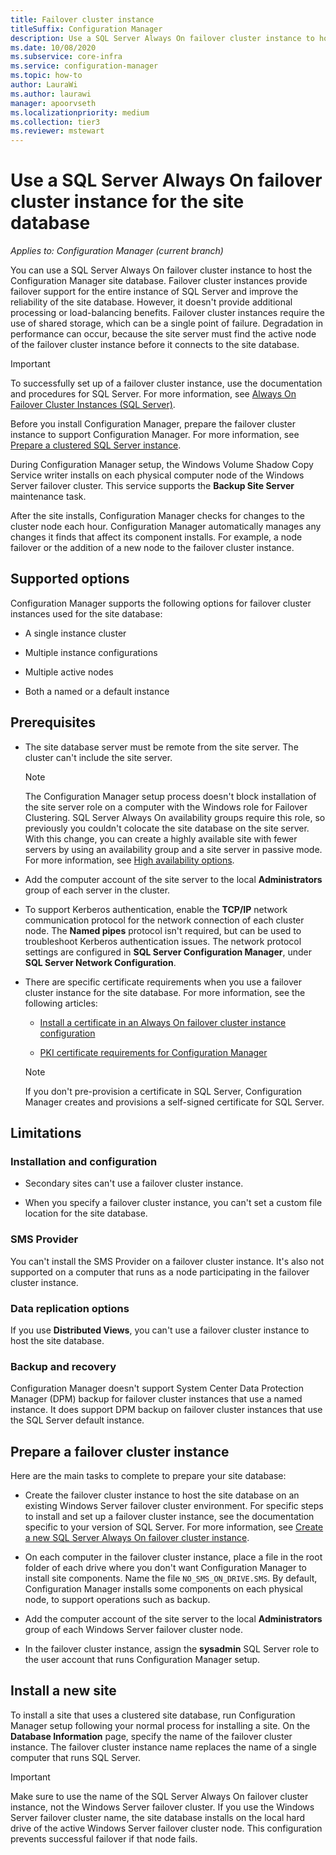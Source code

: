 ```yaml
---
title: Failover cluster instance
titleSuffix: Configuration Manager
description: Use a SQL Server Always On failover cluster instance to host the Configuration Manager site database
ms.date: 10/08/2020
ms.subservice: core-infra
ms.service: configuration-manager
ms.topic: how-to
author: LauraWi
ms.author: laurawi
manager: apoorvseth
ms.localizationpriority: medium
ms.collection: tier3
ms.reviewer: mstewart
---
```


# Use a SQL Server Always On failover cluster instance for the site database

*Applies to: Configuration Manager (current branch)*

You can use a SQL Server Always On failover cluster instance to host the Configuration Manager site database. Failover cluster instances provide failover support for the entire instance of SQL Server and improve the reliability of the site database. However, it doesn't provide additional processing or load-balancing benefits. Failover cluster instances require the use of shared storage, which can be a single point of failure. Degradation in performance can occur, because the site server must find the active node of the failover cluster instance before it connects to the site database.

> [!IMPORTANT]
> To successfully set up of a failover cluster instance, use the documentation and procedures for SQL Server. For more information, see [Always On Failover Cluster Instances (SQL Server)](/sql/sql-server/failover-clusters/windows/always-on-failover-cluster-instances-sql-server).

Before you install Configuration Manager, prepare the failover cluster instance to support Configuration Manager. For more information, see [Prepare a clustered SQL Server instance](#bkmk_prepare).

During Configuration Manager setup, the Windows Volume Shadow Copy Service writer installs on each physical computer node of the Windows Server failover cluster. This service supports the **Backup Site Server** maintenance task.

After the site installs, Configuration Manager checks for changes to the cluster node each hour. Configuration Manager automatically manages any changes it finds that affect its component installs. For example, a node failover or the addition of a new node to the failover cluster instance.

## Supported options

Configuration Manager supports the following options for failover cluster instances used for the site database:

- A single instance cluster

- Multiple instance configurations

- Multiple active nodes

- Both a named or a default instance

## Prerequisites

- The site database server must be remote from the site server. The cluster can't include the site server.

    > [!NOTE]
    > The Configuration Manager setup process doesn't block installation of the site server role on a computer with the Windows role for Failover Clustering. SQL Server Always On availability groups require this role, so previously you couldn't colocate the site database on the site server. With this change, you can create a highly available site with fewer servers by using an availability group and a site server in passive mode. For more information, see [High availability options](high-availability-options.md). <!--3607761, fka 1359132-->

- Add the computer account of the site server to the local **Administrators** group of each server in the cluster.

- To support Kerberos authentication, enable the **TCP/IP** network communication protocol for the network connection of each cluster node. The **Named pipes** protocol isn't required, but can be used to troubleshoot Kerberos authentication issues. The network protocol settings are configured in **SQL Server Configuration Manager**, under **SQL Server Network Configuration**.

- There are specific certificate requirements when you use a failover cluster instance for the site database. For more information, see the following articles:

  - [Install a certificate in an Always On failover cluster instance configuration](/sql/database-engine/configure-windows/manage-certificates#provision-failover-cluster-cert)

  - [PKI certificate requirements for Configuration Manager](../../../plan-design/network/pki-certificate-requirements.md#pki-certificates-for-servers)

  > [!NOTE]
  > If you don't pre-provision a certificate in SQL Server, Configuration Manager creates and provisions a self-signed certificate for SQL Server.<!-- 7099499 -->

## Limitations

### Installation and configuration

- Secondary sites can't use a failover cluster instance.

- When you specify a failover cluster instance, you can't set a custom file location for the site database.

### SMS Provider

You can't install the SMS Provider on a failover cluster instance. It's also not supported on a computer that runs as a node participating in the failover cluster instance.

### Data replication options

If you use **Distributed Views**, you can't use a failover cluster instance to host the site database.

### Backup and recovery

Configuration Manager doesn't support System Center Data Protection Manager (DPM) backup for failover cluster instances that use a named instance. It does support DPM backup on failover cluster instances that use the SQL Server default instance.

## <a name="bkmk_prepare"></a> Prepare a failover cluster instance

Here are the main tasks to complete to prepare your site database:

- Create the failover cluster instance to host the site database on an existing Windows Server failover cluster environment. For specific steps to install and set up a failover cluster instance, see the documentation specific to your version of SQL Server. For more information, see [Create a new SQL Server Always On failover cluster instance](/sql/sql-server/failover-clusters/install/create-a-new-sql-server-failover-cluster-setup).

- On each computer in the failover cluster instance, place a file in the root folder of each drive where you don't want Configuration Manager to install site components. Name the file `NO_SMS_ON_DRIVE.SMS`. By default, Configuration Manager installs some components on each physical node, to support operations such as backup.

- Add the computer account of the site server to the local **Administrators** group of each Windows Server failover cluster node.

- In the failover cluster instance, assign the **sysadmin** SQL Server role to the user account that runs Configuration Manager setup.

## Install a new site

To install a site that uses a clustered site database, run Configuration Manager setup following your normal process for installing a site. On the **Database Information** page, specify the name of the failover cluster instance. The failover cluster instance name replaces the name of a single computer that runs SQL Server.

> [!IMPORTANT]
> Make sure to use the name of the SQL Server Always On failover cluster instance, not the Windows Server failover cluster. If you use the Windows Server failover cluster name, the site database installs on the local hard drive of the active Windows Server failover cluster node. This configuration prevents successful failover if that node fails.
